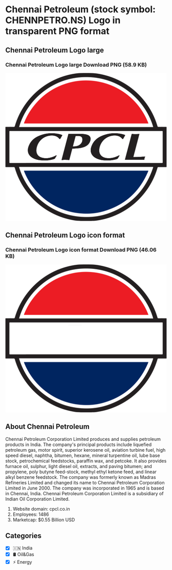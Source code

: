# Chennai Petroleum (stock symbol: CHENNPETRO.NS) Logo in transparent PNG format

## Chennai Petroleum Logo large

### Chennai Petroleum Logo large Download PNG (58.9 KB)

![Chennai Petroleum Logo large Download PNG (58.9 KB)](/img/orig/CHENNPETRO.NS_BIG-5c078b27.png)

## Chennai Petroleum Logo icon format

### Chennai Petroleum Logo icon format Download PNG (46.06 KB)

![Chennai Petroleum Logo icon format Download PNG (46.06 KB)](/img/orig/CHENNPETRO.NS-df28695c.png)

## About Chennai Petroleum

Chennai Petroleum Corporation Limited produces and supplies petroleum products in India. The company's principal products include liquefied petroleum gas, motor spirit, superior kerosene oil, aviation turbine fuel, high speed diesel, naphtha, bitumen, hexane, mineral turpentine oil, lube base stock, petrochemical feedstocks, paraffin wax, and petcoke. It also provides furnace oil, sulphur, light diesel oil, extracts, and paving bitumen; and propylene, poly butyne feed-stock, methyl ethyl ketone feed, and linear alkyl benzene feedstock. The company was formerly known as Madras Refineries Limited and changed its name to Chennai Petroleum Corporation Limited in June 2000. The company was incorporated in 1965 and is based in Chennai, India. Chennai Petroleum Corporation Limited is a subsidiary of Indian Oil Corporation Limited.

1. Website domain: cpcl.co.in
2. Employees: 1486
3. Marketcap: $0.55 Billion USD


## Categories
- [x] 🇮🇳 India
- [x] 🛢 Oil&Gas
- [x] ⚡ Energy
